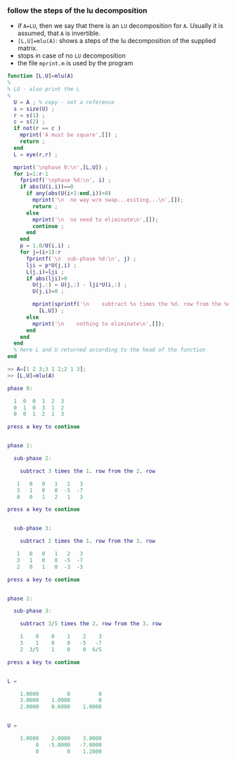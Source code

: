 ### follow the steps of the lu decomposition
- if `A=LU`, then we say that there is an `LU` decomposition for `A`. Usually it is assumed, 
that `A` is invertible. 
- `[L,U]=mlu(A)`: shows a steps of the lu decomposition of the supplied matrix. 
- stops in case of no `LU` decomposition
- the file `mprint.m` is used by the program

```matlab
function [L,U]=mlu(A)
% 
% LU - also print the L 
% 
  U = A ; % copy - not a reference
  s = size(U) ;
  r = s(1) ;
  c = s(2) ;
  if not(r == c ) 
    mprint('A must be square',[]) ;
    return ;
  end
  L = eye(r,r) ;

  mprint('\nphase 0:\n',[L,U]) ;
  for i=1:r-1
    fprintf('\nphase %d:\n', i) ;
    if abs(U(i,i))==0
      if any(abs(U(i+1:end,i))>0)
        mprint('\n  no way w/o swap...exiting...\n',[]);
        return ;
      else
        mprint('\n  no need to eliminate\n',[]);
        continue ;
      end
    end
    p = 1.0/U(i,i) ;
    for j=(i+1):r
      fprintf('\n  sub-phase %d:\n', j) ;
      lji = p*U(j,i) ;
      L(j,i)=lji ;
      if abs(lji)>0
        U(j,:) = U(j,:) - lji*U(i,:) ;
        U(j,i)=0 ;

        mprint(sprintf('\n    subtract %s times the %d. row from the %d. row\n', strtrim(rats(lji)), i, j),...
          [L,U]) ;
      else
        mprint('\n    nothing to eliminate\n',[]);
      end
    end
  end
  % here L and U returned according to the head of the function
end
```



```matlab
>> A=[1 2 3;3 1 2;2 1 3];
>> [L,U]=mlu(A)

phase 0:

  1  0  0  1  2  3
  0  1  0  3  1  2
  0  0  1  2  1  3

press a key to continue


phase 1:

  sub-phase 2:

    subtract 3 times the 1. row from the 2. row

   1   0   0   1   2   3
   3   1   0   0  -5  -7
   0   0   1   2   1   3

press a key to continue


  sub-phase 3:

    subtract 2 times the 1. row from the 3. row

   1   0   0   1   2   3
   3   1   0   0  -5  -7
   2   0   1   0  -3  -3

press a key to continue


phase 2:

  sub-phase 3:

    subtract 3/5 times the 2. row from the 3. row

    1    0    0    1    2    3
    3    1    0    0   -5   -7
    2  3/5    1    0    0  6/5

press a key to continue


L =

    1.0000         0         0
    3.0000    1.0000         0
    2.0000    0.6000    1.0000


U =

    1.0000    2.0000    3.0000
         0   -5.0000   -7.0000
         0         0    1.2000

```

